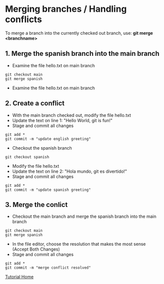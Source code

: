 # Merging branches / Handling conflicts
To merge a branch into the currently checked out branch, use:
**git merge \<branchname\>**
## 1. Merge the spanish branch into the main branch
 - Examine the file hello.txt on main branch
```
git checkout main
git merge spanish
```
 - Examine the file hello.txt on main branch
## 2. Create a conflict
 - With the main branch checked out, modify the file hello.txt
 - Update the text on line 1: "Hello World, git is fun!"
 - Stage and commit all changes
```
git add *
git commit -m "update english greeting"
```
 - Checkout the spanish branch
```
git checkout spanish
```
 - Modify the file hello.txt
 - Update the text on line 2: "Hola mundo, git es divertido!"
 - Stage and commit all changes
```
git add *
git commit -m "update spanish greeting"
```
## 3. Merge the conlict
 - Checkout the main branch and merge the spanish branch into the main branch
```
git checkout main
git merge spanish
```
 - In the file editor, choose the resolution that makes the most sense (Accept Both Changes)
 - Stage and commit all changes
```
git add *
git commit -m "merge conflict resolved"
```
[Tutorial Home](https://github.com/jgrissom/GitTutorial/)
